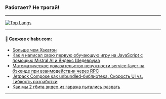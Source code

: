 ### Работает? Не трогай!

---
<!--
#### 🛠️ Technical stack:

![Java](https://img.shields.io/badge/Java-informational?logo=Oracle&style=flat&logoColor=white&color=FF4500)
![Kotlin](https://img.shields.io/badge/Kotlin-informational?logo=Kotlin&style=flat&logoColor=white&color=774D97)
![TS](https://img.shields.io/badge/TypeScript-informational?logo=typeScript&style=flat&logoColor=black&color=017acc)
![Python](https://img.shields.io/badge/Python-informational?logo=Python&style=flat&logoColor=black&color=ffdd54) <br>
![Spring](https://img.shields.io/badge/Spring-informational?logo=Spring&style=flat&logoColor=white&color=6DB33F) 
![SpringBoot](https://img.shields.io/badge/SpringBoot-informational?logo=SpringBoot&style=flat&logoColor=white&color=6DB33F)
![Nest](https://img.shields.io/badge/NestJS-informational?logo=NestJS&style=flat&logoColor=white&color=E0234E) 
![NodeJS](https://img.shields.io/badge/NodeJS-informational?logo=node.js&style=flat&logoColor=white&color=70A760)<br>
![PostgreSQL](https://img.shields.io/badge/PostgreSQL-informational?logo=PostgreSQL&style=flat&logoColor=white&color=DAA520)
![MongoDB](https://img.shields.io/badge/MongoDB-informational?logo=MongoDB&style=flat&logoColor=white&color=870000)
![Apache](https://img.shields.io/badge/Apache-informational?logo=apache&style=flat&logoColor=white&color=f74e28)

___ 
-->

<!--- #### 🛠️ : --->

[![Top Langs](https://github-readme-stats-82jvfl3w3-advtsettinggmailcoms-projects.vercel.app/api/top-langs/?username=zloylis&langs_count=10&hide_title=true&title_color=e6edf3&size_weight=0.5&count_weight=0.5&layout=compact&hide_progress=true&hide_border=true&theme=dracula)](https://github.com/zloylis)

<!---


####  :octocat:&nbsp;&nbsp; Статистика:

![GitHub stats](https://github-readme-stats-u2qms2cxw-advtsettinggmailcoms-projects.vercel.app/api?username=zloylis&show_icons=true&hide_border=true&theme=dracula&title_color=e6edf3&include_all_commits=true&count_private=true&hide_rank=false&hide_title=true&rank_icon=github)
-->
---

#### 💬 Свежее с habr.com:

<!-- BLOG-POST-LIST:START -->
- [Больше чем Хакатон](https://habr.com/ru/companies/aquarius/articles/864460/?utm_source=habrahabr&utm_medium=rss&utm_campaign=864460)
- [Как я написал свою первую обучающую игру на JavaScript с помощью Mistral AI и Яндекс Шедеврума](https://habr.com/ru/articles/864470/?utm_source=habrahabr&utm_medium=rss&utm_campaign=864470)
- [Математическое доказательство ненужности service-layer на бэкенде при взаимодействии через RPC](https://habr.com/ru/articles/863932/?utm_source=habrahabr&utm_medium=rss&utm_campaign=863932)
- [Jetpack Compose как unbundled-библиотека. Скорость UI vs. Гибкость разработки](https://habr.com/ru/companies/dododev/articles/862878/?utm_source=habrahabr&utm_medium=rss&utm_campaign=862878)
- [Как мы 2 гбита видео из гаража пытались раздать](https://habr.com/ru/articles/864434/?utm_source=habrahabr&utm_medium=rss&utm_campaign=864434)
<!-- BLOG-POST-LIST:END -->

---

